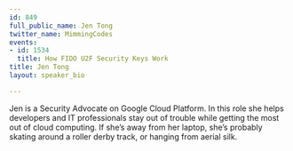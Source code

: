 ```yaml
---
id: 849
full_public_name: Jen Tong
twitter_name: MimmingCodes
events:
- id: 1534
  title: How FIDO U2F Security Keys Work
title: Jen Tong
layout: speaker_bio

---
```

Jen is a Security Advocate on Google Cloud Platform. In this role she helps developers and IT professionals stay out of trouble while getting the most out of cloud computing. If she’s away from her laptop, she’s probably skating around a roller derby track, or hanging from aerial silk.